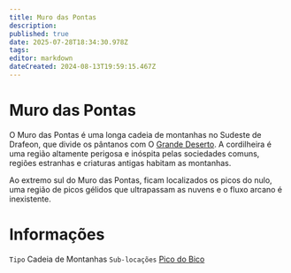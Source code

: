 ```yaml
---
title: Muro das Pontas
description: 
published: true
date: 2025-07-28T18:34:30.978Z
tags: 
editor: markdown
dateCreated: 2024-08-13T19:59:15.467Z
---
```


<!-- SUBTITLE: Visão geral sobre Muro Das Pontas -->

# Muro das Pontas
O Muro das Pontas é uma longa cadeia de montanhas no Sudeste de Drafeon, que divide os pântanos com O [Grande Deserto](/lugares/plano-material/drafeon/sudeste-de-drafeon/o-grande-deserto). A cordilheira é uma região altamente perigosa e inóspita pelas sociedades comuns, regiões estranhas e criaturas antigas habitam as montanhas.

Ao extremo sul do Muro das Pontas, ficam localizados os picos do nulo, uma região de picos gélidos que ultrapassam as nuvens e o fluxo arcano é inexistente.

# Informações
`Tipo` Cadeia de Montanhas
`Sub-locações` [Pico do Bico](/lugares/plano-material/drafeon/sudeste-de-drafeon/muro-das-pontas/pico-do-bico)


